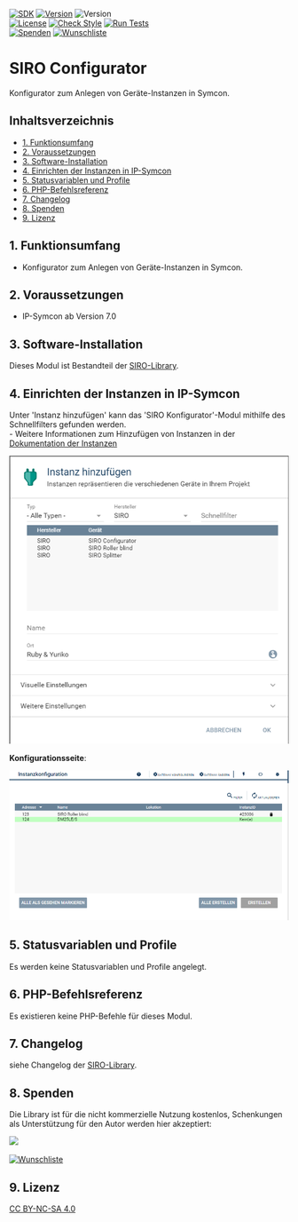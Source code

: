 [![SDK](https://img.shields.io/badge/Symcon-PHPModul-red.svg)](https://www.symcon.de/service/dokumentation/entwicklerbereich/sdk-tools/sdk-php/)
[![Version](https://img.shields.io/badge/Modul%20version-1.00-blue.svg)]()
![Version](https://img.shields.io/badge/Symcon%20Version-7.0%20%3E-green.svg)  
[![License](https://img.shields.io/badge/License-CC%20BY--NC--SA%204.0-green.svg)](https://creativecommons.org/licenses/by-nc-sa/4.0/)
[![Check Style](https://github.com/Nall-chan/Siro/workflows/Check%20Style/badge.svg)](https://github.com/Nall-chan/Siro/actions) [![Run Tests](https://github.com/Nall-chan/Siro/workflows/Run%20Tests/badge.svg)](https://github.com/Nall-chan/Siro/actions)  
[![Spenden](https://www.paypalobjects.com/de_DE/DE/i/btn/btn_donate_SM.gif)](#8-spenden)
[![Wunschliste](https://img.shields.io/badge/Wunschliste-Amazon-ff69fb.svg)](#8-spenden)  

# SIRO Configurator <!-- omit in toc -->
Konfigurator zum Anlegen von Geräte-Instanzen in Symcon.

## Inhaltsverzeichnis <!-- omit in toc -->

- [1. Funktionsumfang](#1-funktionsumfang)
- [2. Voraussetzungen](#2-voraussetzungen)
- [3. Software-Installation](#3-software-installation)
- [4. Einrichten der Instanzen in IP-Symcon](#4-einrichten-der-instanzen-in-ip-symcon)
- [5. Statusvariablen und Profile](#5-statusvariablen-und-profile)
- [6. PHP-Befehlsreferenz](#6-php-befehlsreferenz)
- [7. Changelog](#7-changelog)
- [8. Spenden](#8-spenden)
- [9. Lizenz](#9-lizenz)

## 1. Funktionsumfang

* Konfigurator zum Anlegen von Geräte-Instanzen in Symcon.

## 2. Voraussetzungen

- IP-Symcon ab Version 7.0

## 3. Software-Installation

 Dieses Modul ist Bestandteil der [SIRO-Library](../README.md#3-software-installation).   

## 4. Einrichten der Instanzen in IP-Symcon

 Unter 'Instanz hinzufügen' kann das 'SIRO Konfigurator'-Modul mithilfe des Schnellfilters gefunden werden.  
	- Weitere Informationen zum Hinzufügen von Instanzen in der [Dokumentation der Instanzen](https://www.symcon.de/service/dokumentation/konzepte/instanzen/#Instanz_hinzufügen)

![Instanzen](../imgs/inst.png) 

__Konfigurationsseite__:

![Instanzen](../imgs/conf.png) 

## 5. Statusvariablen und Profile

   Es werden keine Statusvariablen und Profile angelegt.  

## 6. PHP-Befehlsreferenz

   Es existieren keine PHP-Befehle für dieses Modul. 

## 7. Changelog

siehe Changelog der [SIRO-Library](../README.md#2-changelog).   

## 8. Spenden  
  
  Die Library ist für die nicht kommerzielle Nutzung kostenlos, Schenkungen als Unterstützung für den Autor werden hier akzeptiert:  

<a href="https://www.paypal.com/donate?hosted_button_id=G2SLW2MEMQZH2" target="_blank"><img src="https://www.paypalobjects.com/de_DE/DE/i/btn/btn_donate_LG.gif" border="0" /></a>

[![Wunschliste](https://img.shields.io/badge/Wunschliste-Amazon-ff69fb.svg)](https://www.amazon.de/hz/wishlist/ls/YU4AI9AQT9F?ref_=wl_share)

## 9. Lizenz

  [CC BY-NC-SA 4.0](https://creativecommons.org/licenses/by-nc-sa/4.0/)  
